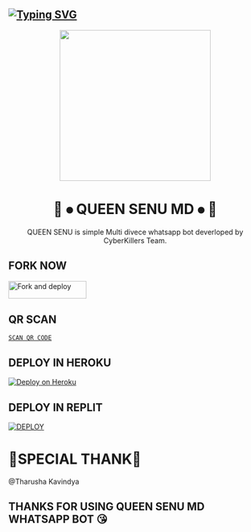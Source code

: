 ## [![Typing SVG](https://readme-typing-svg.herokuapp.com?font=Rockstar-ExtraBold&color=FF00FF&lines=𝚆𝙴𝙻𝙲𝙾𝙼𝙴+𝚃𝙾+𝚀𝚄𝙴𝙴𝙽+𝚂𝙴𝙽𝚄+𝚆𝙰+𝙱𝙾𝚃+𝚁𝙴𝙿𝙾.;𝙲𝚁𝙴𝙰𝚃𝙴𝙳+𝙱𝚈+𝙼𝚁+𝙸𝚂𝚄𝚁𝚄+𝙾𝙵𝙲;𝚃𝙷𝙸𝚂+𝙸𝚂+𝙰+𝚂𝙸𝙼𝙿𝙻𝙴+𝙼𝚄𝙻𝚃𝙸𝙳𝙴𝚅𝙸𝙲𝙴+𝙱𝙾𝚃;𝙰𝙽𝙳+𝙸𝙽𝙲𝙻𝚄𝙳𝙴+𝙼𝙾𝚁𝙴+𝙵𝙴𝙰𝚃𝚄𝚁𝙴𝚂;𝐓𝐇𝐀𝐍𝐊𝐒+𝐅𝐎𝐑+𝐕𝐈𝐒𝐈𝐓𝐈𝐍𝐆+𝐌𝐘+𝐆𝐈𝐓)](https://git.io/typing-svg)

<div align="center">
  <img src="https://i.ibb.co/kyqXtXm/1708757084147.jpg" width="300" height="300">
  
# 💃 ⦁ QUEEN SENU MD ⦁ 💃
<div align="center">
QUEEN SENU is simple Multi divece whatsapp bot deverloped by CyberKillers Team.



<div align="left">






## FORK NOW

<p align="left">
<a href="https://github.com/CyberKillersTEAM/QUEEN-SENU-MD/fork"><img align="center" src="https://img.shields.io/badge/Fork This Repo-black?style=for-the-badge&logo=git&logoColor=white" alt="Fork and deploy" height="35" width="155" /></a>







## QR SCAN 
 
[`SCAN QR CODE`](───)







## DEPLOY IN HEROKU

 [![Deploy on Heroku](https://www.herokucdn.com/deploy/button.svg)](https://dashboard.heroku.com/new?template=https://github.com/CyberKillersTEAM/QUEEN-SENU-MD)







## DEPLOY IN REPLIT

<a href='https://replit.com/github.com/CyberKillersTEAM/QUEEN-SENU-MD' target="_blank"><img alt='DEPLOY' src='https://img.shields.io/badge/-IMPORT-black?style=for-the-badge&logo=replit'/></a>









 # 💌SPECIAL THANK💌
 @Tharusha Kavindya


## THANKS FOR USING QUEEN SENU MD WHATSAPP BOT 😘
